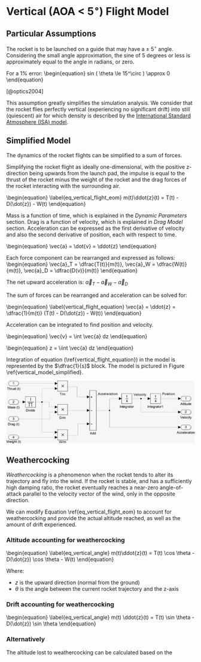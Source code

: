# Vertical (AOA < 5$^\circ$) Flight Model

## Particular Assumptions

The rocket is to be launched on a guide that may have a $\pm$ 5$^\circ$ angle. 
Considering the small angle approximation, the sine of 5 degrees or less is approximately equal to the angle in radians, or zero.

For a 1% error:
\begin{equation} 
sin ( \theta \le 15^\circ ) \approx 0 
\end{equation}

[@optics2004]

This assumption greatly simplifies the simulation analysis. We consider that the rocket flies perfectly vertical (experiencing no significant drift) into still (quiescent) air for which density is described by the [International Standard Atmosphere (ISA) model](https://en.wikipedia.org/wiki/International_Standard_Atmosphere). 

## Simplified Model

The dynamics of the rocket flights can be simplified to a sum of forces. 

Simplifying the rocket flight as ideally one-dimensional, with the positive z-direction being upwards from the launch pad, the impulse is equal to the thrust of the rocket minus the weight of the rocket and the drag forces of the rocket interacting with the surrounding air.

\begin{equation}
\label{eq_vertical_flight_eom}
m(t)\ddot{z}(t) = T(t) - D(\dot{z}) - W(t)
\end{equation}

Mass is a function of time, which is explained in the *Dynamic Parameters* section. Drag is a function of velocity, which is explained in *Drag Model* section.
Acceleration can be expressed as the first derivative of velocity and also the second derivative of position, each with respect to time.

\begin{equation}
\vec{a} = \dot{v} = \ddot{z}
\end{equation}

Each force component can be rearranged and expressed as follows:
\begin{equation}
\vec{a}_T = \dfrac{T(t)}{m(t)}, \vec{a}_W = \dfrac{W(t)}{m(t)}, \vec{a}_D = \dfrac{D(v)}{m(t)}
\end{equation}

The net upward acceleration is: $\vec{a}_T  - \vec{a}_W - \vec{a}_D$

The sum of forces can be rearranged and acceleration can be solved for:

\begin{equation}
\label{vertical_flight_equation}
\vec{a} =  \ddot{z} = \dfrac{1}{m(t)} (T(t) - D(\dot{z}) - W(t)) 
\end{equation}

Acceleration can be integrated to find position and velocity.

\begin{equation}
\vec{v} = \int \vec{a} dz
\end{equation}

\begin{equation}
z = \iint \vec{a} dz
\end{equation}

Integration of equation (\ref{vertical_flight_equation}) in the model is represented by the $\dfrac{1}{s}$ block. The model is pictured in Figure \ref{vertical_model_simplified}.

[vertical_model_simplified]: images/vertical_model_simplified.png "Vertical Model - Simplified" 
![Vertical Flight Model - Simplified \label{vertical_model_simplified}][vertical_model_simplified] 

## Weathercocking

*Weathercocking* is a phenomenon when the rocket tends to alter its trajectory and fly into the wind. 
If the rocket is stable, and has a sufficiently high damping ratio, the rocket eventually reaches a near-zero angle-of-attack parallel to the velocity vector of the wind, only in the opposite direction.

We can modify Equation \ref{eq_vertical_flight_eom} to account for weathercocking and provide the actual altitude reached, as well as the amount of drift experienced.

### Altitude accounting for weathercocking

\begin{equation}
\label{eq_vertical_angle}
m(t)\ddot{z}(t) = T(t) \cos \theta - D(\dot{z}) \cos \theta - W(t)
\end{equation}

Where:

- $z$ is the upward direction (normal from the ground)
- $\theta$ is the angle between the current rocket trajectory and the z-axis

### Drift accounting for weathercocking

\begin{equation}
\label{eq_vertical_angle}
m(t) \ddot{z}(t) = T(t) \sin \theta - D(\dot{z}) \sin \theta 
\end{equation}


### Alternatively

The altitude lost to weathercocking can be calculated based on the 
